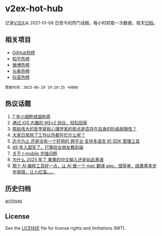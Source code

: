 # v2ex-hot-hub

 记录[V2EX](https://www.v2ex.com/)从 2021-01-06 日至今的热门话题。每小时抓取一次数据，按天[归档](archives)。
 
 ## 相关项目

- [GitHub热榜](https://github.com/lonnyzhang423/github-hot-hub)
- [知乎热榜](https://github.com/lonnyzhang423/zhihu-hot-hub)
- [微博热榜](https://github.com/lonnyzhang423/weibo-hot-hub)
- [头条热榜](https://github.com/lonnyzhang423/toutiao-hot-hub)
- [抖音热榜](https://github.com/lonnyzhang423/douyin-hot-hub)


 `更新时间：2025-06-29 19:10:25 +0800`

## 热议话题

1. [7 年小烟枪戒烟有感](https://www.v2ex.com/t/1141740)
1. [通过 iOS 内置的 IKEv2 协议，轻松回家](https://www.v2ex.com/t/1141715)
1. [那些伟大的哲学家和心理学家的观点是否存在自身的阶级局限性？](https://www.v2ex.com/t/1141718)
1. [大家日常除了工作以外都在忙什么呢？](https://www.v2ex.com/t/1141736)
1. [迄今为止 还是没有一个好用的 跨平台 支持多语言 的 SDK 管理工具](https://www.v2ex.com/t/1141687)
1. [49 年入国军了，打算给女朋友教前端](https://www.v2ex.com/t/1141780)
1. [关于 t-mobile 充值问题](https://www.v2ex.com/t/1141717)
1. [为什么 2025 年了 果果的中文输入还是如此离谱](https://www.v2ex.com/t/1141762)
1. [那个 AI 编程工具好一点，让 AI 做一个 mac 翻译 app，很简单，结果基本步步报错，让人红温。。。](https://www.v2ex.com/t/1141698)

## 历史归档

[archives](archives)

## License

See the [LICENSE](LICENSE) file for license rights and limitations (MIT).
